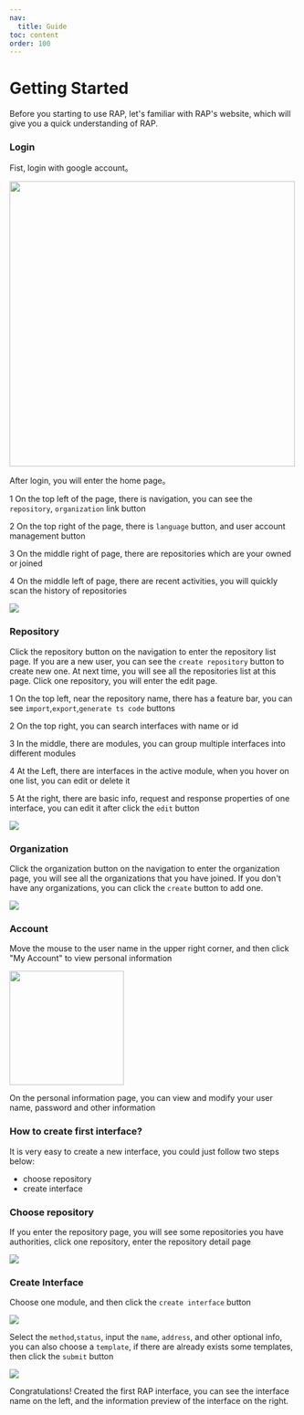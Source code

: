 ```yaml
---
nav:
  title: Guide
toc: content
order: 100
---
```


# Getting Started
Before you starting to use RAP, let's familiar with RAP's website, which will give you a quick understanding of RAP.

### Login
Fist, login with google account。

<Image width="500" src="https://user-images.githubusercontent.com/13103261/163748524-34b35927-f8de-440a-a047-1c7de764bb87.png"></Image>

After login, you will enter the home page。

1 On the top left of the page, there is navigation, you can see the `repository`, `organization` link button

2 On the top right of the page, there is `language` button, and user account management button

3 On the middle right of page, there are repositories which are your owned or joined

4 On the middle left of page, there are recent activities, you will quickly scan the history of repositories

<Image src="https://user-images.githubusercontent.com/13103261/160361876-dad4c55b-f8c0-45f9-b260-eaaf28aae1c3.png"></Image>

### Repository
Click the repository button on the navigation to enter the repository list page. If you are a new user, you can see the `create repository` button to create new one. At next time, you will see all the repositories list at this page. Click one repository, you will enter the edit page.

1 On the top left, near the repository name, there has a feature bar, you can see `import`,`export`,`generate ts code` buttons

2 On the top right, you can search interfaces with name or id

3 In the middle, there are modules, you can group multiple interfaces into different modules

4 At the Left, there are interfaces in the active module, when you hover on one list, you can edit or delete it

5 At the right, there are basic info, request and response properties of one interface, you can edit it after click the `edit` button


<Image src="https://user-images.githubusercontent.com/13103261/178184000-98f2ff4a-1688-4adb-9aff-591a4dd1831a.png"></Image>
### Organization
Click the organization button on the navigation to enter the organization page, you will see all the organizations that you have joined. If you don't have any organizations, you can click the `create` button to add one.

<Image src="https://user-images.githubusercontent.com/13103261/160378833-17a1fd91-e998-427a-a0d7-3b57feb4806f.png"></Image>
### Account
Move the mouse to the user name in the upper right corner, and then click "My Account" to view personal information

<Image width="200" src="https://user-images.githubusercontent.com/13103261/160379585-1a9b0ceb-620d-49ef-9280-77e3907d74a2.png"></Image>

On the personal information page, you can view and modify your user name, password and other information


### How to create first interface?
It is very easy to create a new interface, you could just follow two steps below:

- choose repository
- create interface

### Choose repository

If you enter the repository page, you will see some repositories you have authorities, click one repository, enter the repository detail page

<Image src="https://user-images.githubusercontent.com/13103261/160383127-1178d807-ab53-4e8a-bf15-45bf5e4ad850.png"></Image>


### Create Interface

Choose one module, and then click the `create interface` button

<Image src="https://user-images.githubusercontent.com/13103261/160383127-1178d807-ab53-4e8a-bf15-45bf5e4ad850.png"></Image>

Select the `method`,`status`, input the `name`, `address`, and other optional info, you can also choose a `template`, if there are already exists some templates, then click the `submit` button

<Image src="https://user-images.githubusercontent.com/13103261/160383127-1178d807-ab53-4e8a-bf15-45bf5e4ad850.png"></Image>

Congratulations! Created the first RAP interface, you can see the interface name on the left, and the information preview of the interface on the right.


